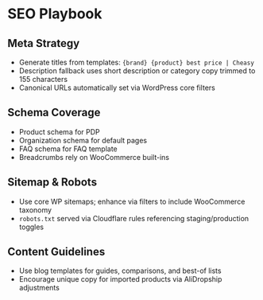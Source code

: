 # SEO Playbook

## Meta Strategy
- Generate titles from templates: `{brand} {product} best price | Cheasy`
- Description fallback uses short description or category copy trimmed to 155 characters
- Canonical URLs automatically set via WordPress core filters

## Schema Coverage
- Product schema for PDP
- Organization schema for default pages
- FAQ schema for FAQ template
- Breadcrumbs rely on WooCommerce built-ins

## Sitemap & Robots
- Use core WP sitemaps; enhance via filters to include WooCommerce taxonomy
- `robots.txt` served via Cloudflare rules referencing staging/production toggles

## Content Guidelines
- Use blog templates for guides, comparisons, and best-of lists
- Encourage unique copy for imported products via AliDropship adjustments
